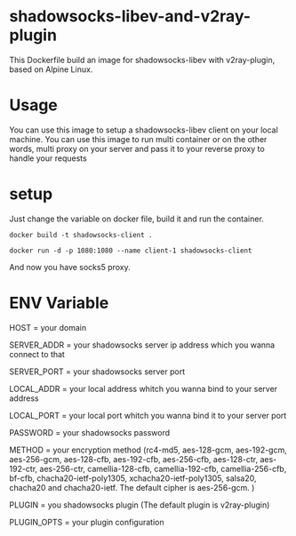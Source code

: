 # shadowsocks-libev-and-v2ray-plugin
This Dockerfile build an image for shadowsocks-libev with v2ray-plugin, based on Alpine Linux.

# Usage
You can use this image to setup a shadowsocks-libev client on your local machine.
You can use this image to run multi container or on the other words, multi proxy on your server and pass it to your reverse proxy to handle your requests

# setup
Just change the variable on docker file, build it and run the container.

``docker build -t shadowsocks-client .``

``docker run -d -p 1080:1080 --name client-1 shadowsocks-client``

And now you have socks5 proxy.

# ENV Variable
HOST = your domain

SERVER_ADDR = your shadowsocks server ip address which you wanna connect to that

SERVER_PORT = your shadowsocks server port 

LOCAL_ADDR = your local address whitch you wanna bind to your server address

LOCAL_PORT = your local port whitch you wanna bind it to your server port

PASSWORD = your shadowsocks password

METHOD = your encryption method (rc4-md5,
                                  aes-128-gcm, aes-192-gcm, aes-256-gcm,
                                  aes-128-cfb, aes-192-cfb, aes-256-cfb,
                                  aes-128-ctr, aes-192-ctr, aes-256-ctr,
                                  camellia-128-cfb, camellia-192-cfb,
                                  camellia-256-cfb, bf-cfb,
                                  chacha20-ietf-poly1305,
                                  xchacha20-ietf-poly1305,
                                  salsa20, chacha20 and chacha20-ietf.
                                  The default cipher is aes-256-gcm.
                                )
                                
PLUGIN = you shadowsocks plugin (The default plugin is v2ray-plugin)

PLUGIN_OPTS = your plugin configuration

